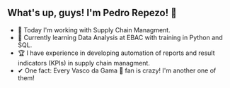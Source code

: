 ## What's up, guys! I'm Pedro Repezo!  👋

- 🛒 Today I'm working with Supply Chain Managment. 
- 🧩 Currently learning Data Analysis at EBAC with training in Python and SQL.
- 🏆 I have experience in developing automation of reports and result indicators (KPIs) in supply chain managment.
- ✔ One fact: Every Vasco da Gama 💢 fan is crazy! I'm another one of them!

